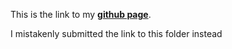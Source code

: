 This is the link to my **[github page](https://goody-1.github.io/)**.

I mistakenly submitted the link to this folder instead
